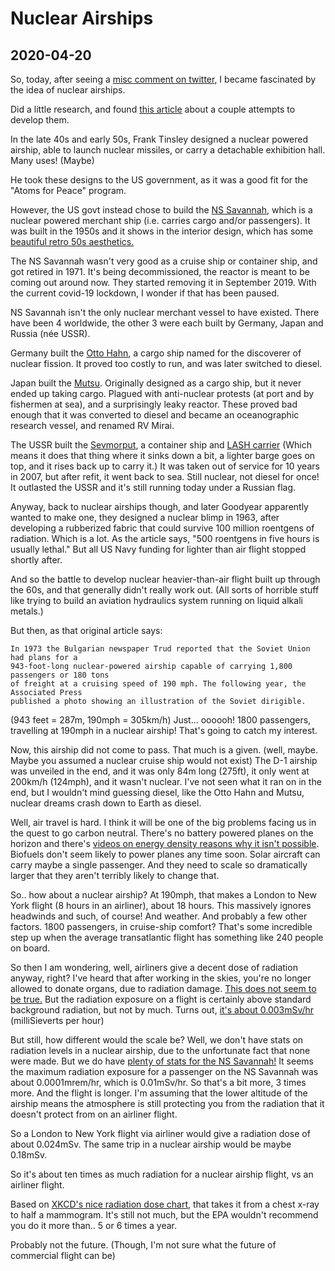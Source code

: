 # Nuclear Airships
## 2020-04-20
So, today, after seeing a 
[misc comment on twitter](https://twitter.com/DanTilert/status/1246884451986046976), 
I became fascinated by the idea of nuclear airships.
 
Did a little research, and found
[this article](https://www.navytimes.com/flashpoints/2017/11/30/these-atomic-powered-airships-never-made-it-off-the-drawing-board/) 
about a couple attempts to develop them.
 
In the late 40s and early 50s, Frank Tinsley designed a nuclear powered airship, 
able to launch nuclear missiles, or carry a detachable exhibition hall. Many uses! (Maybe)
 
He took these designs to the US government, as it was a good fit for the "Atoms for Peace" program.
 
However, the US govt instead chose to build the [NS Savannah](https://en.wikipedia.org/wiki/NS_Savannah), 
which is a nuclear powered merchant ship (i.e. carries cargo and/or passengers).
It was built in the 1950s and it shows in the interior design, which has some 
[beautiful retro 50s aesthetics.](https://en.wikipedia.org/wiki/NS_Savannah#/media/File:NS_Savannah_entry_lounge_MD14.jpg)

The NS Savannah wasn't very good as a cruise ship or container ship, and got retired in 1971.
It's being decommissioned, the reactor is meant to be coming out around now. 
They started removing it in September 2019. With the current covid-19 lockdown, I wonder if that has been paused.

NS Savannah isn't the only nuclear merchant vessel to have existed.
There have been 4 worldwide, the other 3 were each built by Germany, Japan and Russia (née USSR).

Germany built the [Otto Hahn](https://en.wikipedia.org/wiki/Otto_Hahn_(ship)), a cargo ship named for the discoverer of nuclear fission.
It proved too costly to run, and was later switched to diesel.

Japan built the [Mutsu](https://en.wikipedia.org/wiki/RV_Mirai).
Originally designed as a cargo ship, but it never ended up taking cargo.
Plagued with anti-nuclear protests (at port and by fishermen at sea), and a surprisingly leaky reactor.
These proved bad enough that it was converted to diesel and became an oceanographic research vessel, and renamed RV Mirai.

The USSR built the [Sevmorput](https://en.wikipedia.org/wiki/Sevmorput), a container ship and [LASH carrier](https://en.wikipedia.org/wiki/Lighter_aboard_ship)
(Which means it does that thing where it sinks down a bit, a lighter barge goes on top, and it rises back up to carry it.)
It was taken out of service for 10 years in 2007, but after refit, it went back to sea.
Still nuclear, not diesel for once! It outlasted the USSR and it's still running today under a Russian flag.


Anyway, back to nuclear airships though, and later Goodyear apparently wanted to make one, they designed a nuclear blimp in 1963, 
after developing a rubberized fabric that could survive 100 million roentgens of radiation. 
Which is a lot. As the article says, "500 roentgens in five hours is usually lethal."
But all US Navy funding for lighter than air flight stopped shortly after.

And so the battle to develop nuclear heavier-than-air flight built up through the 60s, and that generally didn't really work out.
(All sorts of horrible stuff like trying to build an aviation hydraulics system running on liquid alkali metals.)

But then, as that original article says:
```
In 1973 the Bulgarian newspaper Trud reported that the Soviet Union had plans for a 
943-foot-long nuclear-powered airship capable of carrying 1,800 passengers or 180 tons 
of freight at a cruising speed of 190 mph. The following year, the Associated Press 
published a photo showing an illustration of the Soviet dirigible.
````
(943 feet = 287m, 190mph = 305km/h)
Just... oooooh!
1800 passengers, travelling at 190mph in a nuclear airship!
That's going to catch my interest.

Now, this airship did not come to pass.
That much is a given. (well, maybe. Maybe you assumed a nuclear cruise ship would not exist)
The D-1 airship was unveiled in the end, and it was only 84m long (275ft), it only went at 200km/h (124mph), and it wasn't nuclear.
I've not seen what it ran on in the end, but I wouldn't mind guessing diesel, like the Otto Hahn and Mutsu, nuclear dreams crash down to Earth as diesel.

Well, air travel is hard. I think it will be one of the big problems facing us in the quest to go carbon neutral.
There's no battery powered planes on the horizon and there's [videos on energy density reasons why it isn't possible](https://www.youtube.com/watch?v=AdPqWv-eVIc).
Biofuels don't seem likely to power planes any time soon. Solar aircraft can carry maybe a single passenger.
And they need to scale so dramatically larger that they aren't terribly likely to change that.

So.. how about a nuclear airship? At 190mph, that makes a London to New York flight (8 hours in an airliner), about 18 hours.
This massively ignores headwinds and such, of course! And weather. And probably a few other factors.
1800 passengers, in cruise-ship comfort? That's some incredible step up when the average transatlantic flight has something like 240 people on board.

So then I am wondering, well, airliners give a decent dose of radiation anyway, right?
I've heard that after working in the skies, you're no longer allowed to donate organs, due to radiation damage.
[This does not seem to be true.](https://australianaviation.com.au/2018/10/dispelling-myths-about-aviation-and-organ-donation/)
But the radiation exposure on a flight is certainly above standard background radiation, but not by much.
Turns out, [it's about 0.003mSv/hr](https://www.scientificamerican.com/article/air-travel-exposes-you-to-radiation-how-much-health-risk-comes-with-it/) (milliSieverts per hour)

But still, how different would the scale be?
Well, we don't have stats on radiation levels in a nuclear airship, due to the unfortunate fact that none were made.
But we do have [plenty of stats for the NS Savannah!](https://www.osti.gov/servlets/purl/4777778)
It seems the maximum radiation exposure for a passenger on the NS Savannah was about 0.0001mrem/hr, which is 0.01mSv/hr.
So that's a bit more, 3 times more.
And the flight is longer.
I'm assuming that the lower altitude of the airship means the atmosphere is still protecting you from the radiation that it doesn't protect from on an airliner flight.

So a London to New York flight via airliner would give a radiation dose of about 0.024mSv.
The same trip in a nuclear airship would be maybe 0.18mSv.

So it's about ten times as much radiation for a nuclear airship flight, vs an airliner flight.

Based on [XKCD's nice radiation dose chart](https://xkcd.com/radiation/), that takes it from a chest x-ray to half a mammogram.
It's still not much, but the EPA wouldn't recommend you do it more than.. 5 or 6 times a year.

Probably not the future. (Though, I'm not sure what the future of commercial flight can be)
